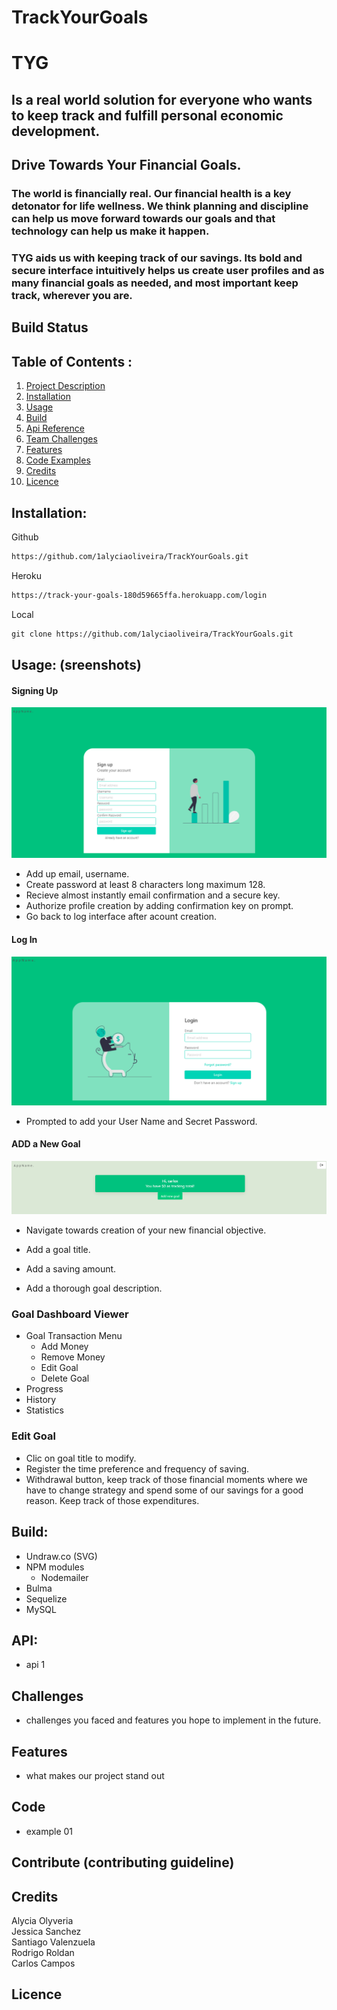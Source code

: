
# **TrackYourGoals**

# TYG 
## Is a real world solution for everyone who wants to keep track and fulfill personal economic development. 

## **Drive Towards Your Financial Goals.** 

### <p> The world is financially real. Our financial health is a key detonator for life wellness. We think planning and discipline can help us move forward towards our goals and that technology can help us make it happen.
### <p>**TYG** aids us with keeping track of our savings. Its bold and secure interface intuitively helps us create user profiles and as many financial goals as needed, and most important keep track, wherever you are. 
## Build Status
## Table of Contents : 
1. [Project Description](#tyg) 
2. [Installation](#installation)
3. [Usage](#usage)
4. [Build](#build)
5. [Api Reference](#api)
6. [Team Challenges](#challenges)
7. [Features](#features)
8. [Code Examples](#code)
9. [Credits](#credits)
10. [Licence](#licence)
## Installation:
Github  
```md 
https://github.com/1alyciaoliveira/TrackYourGoals.git
```

Heroku  
``` md 
https://track-your-goals-180d59665ffa.herokuapp.com/login
```  
Local  
``` md 
git clone https://github.com/1alyciaoliveira/TrackYourGoals.git
```

## Usage: (sreenshots)
#### Signing Up
![Signing_Up](./assets/images/signIn.png "Signing Up")
- Add up email, username.
- Create password at least 8 characters long maximum 128.
- Recieve almost instantly email confirmation and a secure key. 
- Authorize profile creation by adding confirmation key on prompt.
- Go back to log interface after acount creation.

#### Log In
![Log_In](./assets/images/logIn.png "Loging In")
- Prompted to add your User Name and Secret Password. 

#### ADD a New Goal
![Add_New_Goal](./assets/images/addNewGoal.png "Goal")  

- Navigate towards creation of your new financial objective.    

- Add a goal title.  
- Add a saving amount. 
- Add a thorough goal description. 

### Goal Dashboard Viewer

- Goal Transaction Menu  
  - Add Money 
  - Remove Money
  - Edit Goal
  - Delete Goal
- Progress
- History 
- Statistics 

### Edit Goal
- Clic on goal title to modify.
- Register the time preference and frequency of saving.
- Withdrawal button, keep track of those financial moments where we have to change strategy and spend some of our savings for a good reason. Keep track of those expenditures.   

## Build:
- Undraw.co (SVG)
- NPM modules
  - Nodemailer 
 - Bulma 
 - Sequelize 
 - MySQL

## API:
- api 1

## Challenges 
- challenges you faced and features you hope to implement in the future. 

## Features 
 - what makes our project stand out

## Code
- example 01

## Contribute (contributing guideline)
## Credits 
Alycia Olyveria  
Jessica Sanchez  
Santiago Valenzuela  
Rodrigo Roldan   
Carlos Campos   
## Licence 